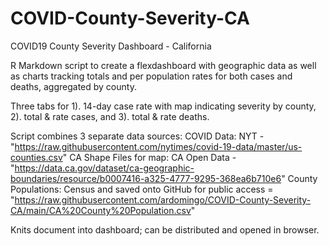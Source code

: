 # COVID-County-Severity-CA
COVID19 County Severity Dashboard - California

R Markdown script to create a flexdashboard with geographic data as well as charts tracking totals and per population rates for both cases and deaths, aggregated by county.

Three tabs for 1). 14-day case rate with map indicating severity by county, 2). total & rate cases, and 3). total & rate deaths.

Script combines 3 separate data sources:
  COVID Data: NYT - "https://raw.githubusercontent.com/nytimes/covid-19-data/master/us-counties.csv"
  CA Shape Files for map: CA Open Data - "https://data.ca.gov/dataset/ca-geographic-boundaries/resource/b0007416-a325-4777-9295-368ea6b710e6"
  County Populations: Census and saved onto GitHub for public access = "https://raw.githubusercontent.com/ardomingo/COVID-County-Severity-CA/main/CA%20County%20Population.csv"
  
 Knits document into dashboard; can be distributed and opened in browser.
